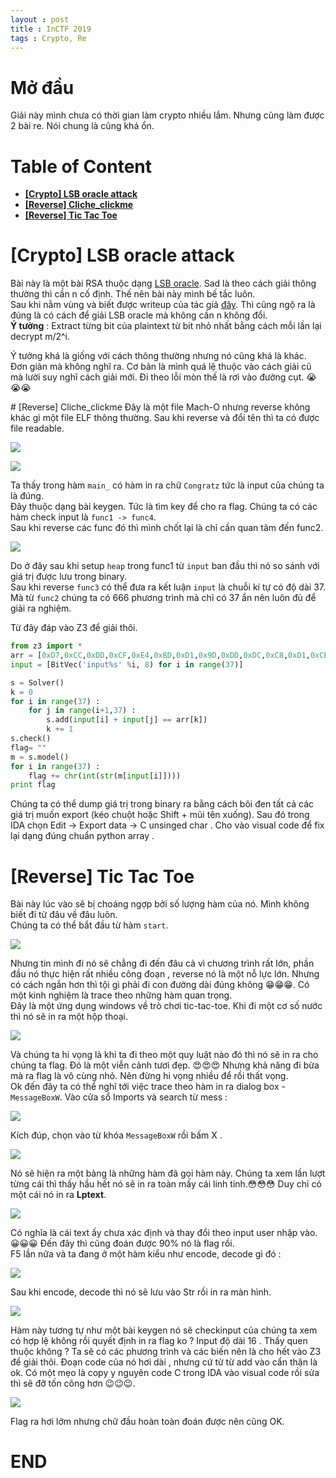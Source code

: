 ```yaml
---
layout : post 
title : InCTF 2019  
tags : Crypto, Re
---  
```


# Mở đầu  
Giải này mình chưa có thời gian làm crypto nhiều lắm. Nhưng cũng làm được 2 bài re. Nói chung là cũng khá ổn.  

# Table of Content  
 - [**[Crypto] LSB oracle attack**](#wu1)    
 - [**[Reverse] Cliche_clickme**](#wu2)  
 - [**[Reverse] Tic Tac Toe**](#wu3)  

<a name="wu1">  
</a>  

# [Crypto] LSB oracle attack 
Bài này là một bài RSA thuộc dạng [LSB oracle](https://crypto.stackexchange.com/questions/11053/rsa-least-significant-bit-oracle-attack). Sad là theo cách giải thông thường thì cần n cố định. Thế nên bài này mình bế tắc luôn.  
Sau khi nằm vùng và biết được writeup của tác giả [đây](https://github.com/ashutosh1206/Crypton/tree/master/RSA-encryption/Attack-LSBit-Oracle-variant). Thì cũng ngộ ra là đúng là có cách để giải LSB oracle mà không cần n không đổi.  
**Ý tưởng** : Extract từng bit của plaintext từ bit nhỏ nhất bằng cách mỗi lần lại decrypt m/2^i.  

Ý tưởng khá là giống với cách thông thường nhưng nó cũng khá là khác. Đơn giản mà không nghĩ ra. Cơ bản là mình quá lệ thuộc vào cách giải cũ mà lười suy nghĩ cách giải mới. Đi theo lỗi mòn thế là rơi vào đường cụt.  😭😭😭   


<a name="wu2">  
</a> 
# [Reverse] Cliche_clickme  
Đây là một file Mach-O nhưng reverse không khác gì một file ELF thông thường. Sau khi reverse và đổi tên thì ta có được file readable.  

![](/re/ctf/InCTF/cliche/hinh1.PNG)  

![](/re/ctf/InCTF/cliche/hinh2.PNG)   

Ta thấy trong hàm ```main_``` có hàm in ra chữ ```Congratz``` tức là input của chúng ta là đúng.  
Đây thuộc dạng bài keygen. Tức là tìm key để cho ra flag. Chúng ta có các hàm check input là ```func1 -> func4```.  
Sau khi reverse các func đó thì mình chốt lại là chỉ cần quan tâm đến func2.  

![](/re/ctf/InCTF/cliche/hinh3.PNG)  

Do ở đây sau khi setup ```heap``` trong func1 từ ```input``` ban đầu thì nó so sánh với giá trị được lưu trong binary.  
Sau khi reverse ```func3``` có thể đưa ra kết luận ```input``` là chuỗi kí tự có độ dài 37. Mà từ ```func2``` chúng ta có 666 phương trình mà chỉ có 37 ẩn nên luôn đủ để giải ra nghiệm.  

Từ đây đáp vào Z3 để giải thôi.  

```python
from z3 import * 
arr = [0xD7,0xCC,0xDD,0xCF,0xE4,0xBD,0xD1,0x9D,0xDD,0xDC,0xC8,0xD1,0xCE,0x9A,0x9A,0xC8,0xD5,0x99,0xDD,0xC8,0x99,0xCF,0xC8,0xE0,0x99,0xDB,0xD4,0xC8,0xE0,0x9D,0xDC,0xC8,0xD2,0xDD,0xA8,0xE6,0xD1,0xE2,0xD4,0xE9,0xC2,0xD6,0xA2,0xE2,0xE1,0xCD,0xD6,0xD3,0x9F,0x9F,0xCD,0xDA,0x9E,0xE2,0xCD,0x9E,0xD4,0xCD,0xE5,0x9E,0xE0,0xD9,0xCD,0xE5,0xA2,0xE1,0xCD,0xD7,0xE2,0xAD,0xEB,0xD7,0xC9,0xDE,0xB7,0xCB,0x97,0xD7,0xD6,0xC2,0xCB,0xC8,0x94,0x94,0xC2,0xCF,0x93,0xD7,0xC2,0x93,0xC9,0xC2,0xDA,0x93,0xD5,0xCE,0xC2,0xDA,0x97,0xD6,0xC2,0xCC,0xD7,0xA2,0xE0,0xDA,0xEF,0xC8,0xDC,0xA8,0xE8,0xE7,0xD3,0xDC,0xD9,0xA5,0xA5,0xD3,0xE0,0xA4,0xE8,0xD3,0xA4,0xDA,0xD3,0xEB,0xA4,0xE6,0xDF,0xD3,0xEB,0xA8,0xE7,0xD3,0xDD,0xE8,0xB3,0xF1,0xE1,0xBA,0xCE,0x9A,0xDA,0xD9,0xC5,0xCE,0xCB,0x97,0x97,0xC5,0xD2,0x96,0xDA,0xC5,0x96,0xCC,0xC5,0xDD,0x96,0xD8,0xD1,0xC5,0xDD,0x9A,0xD9,0xC5,0xCF,0xDA,0xA5,0xE3,0xCF,0xE3,0xAF,0xEF,0xEE,0xDA,0xE3,0xE0,0xAC,0xAC,0xDA,0xE7,0xAB,0xEF,0xDA,0xAB,0xE1,0xDA,0xF2,0xAB,0xED,0xE6,0xDA,0xF2,0xAF,0xEE,0xDA,0xE4,0xEF,0xBA,0xF8,0xBC,0x88,0xC8,0xC7,0xB3,0xBC,0xB9,0x85,0x85,0xB3,0xC0,0x84,0xC8,0xB3,0x84,0xBA,0xB3,0xCB,0x84,0xC6,0xBF,0xB3,0xCB,0x88,0xC7,0xB3,0xBD,0xC8,0x93,0xD1,0x9C,0xDC,0xDB,0xC7,0xD0,0xCD,0x99,0x99,0xC7,0xD4,0x98,0xDC,0xC7,0x98,0xCE,0xC7,0xDF,0x98,0xDA,0xD3,0xC7,0xDF,0x9C,0xDB,0xC7,0xD1,0xDC,0xA7,0xE5,0xA8,0xA7,0x93,0x9C,0x99,0x65,0x65,0x93,0xA0,0x64,0xA8,0x93,0x64,0x9A,0x93,0xAB,0x64,0xA6,0x9F,0x93,0xAB,0x68,0xA7,0x93,0x9D,0xA8,0x73,0xB1,0xE7,0xD3,0xDC,0xD9,0xA5,0xA5,0xD3,0xE0,0xA4,0xE8,0xD3,0xA4,0xDA,0xD3,0xEB,0xA4,0xE6,0xDF,0xD3,0xEB,0xA8,0xE7,0xD3,0xDD,0xE8,0xB3,0xF1,0xD2,0xDB,0xD8,0xA4,0xA4,0xD2,0xDF,0xA3,0xE7,0xD2,0xA3,0xD9,0xD2,0xEA,0xA3,0xE5,0xDE,0xD2,0xEA,0xA7,0xE6,0xD2,0xDC,0xE7,0xB2,0xF0,0xC7,0xC4,0x90,0x90,0xBE,0xCB,0x8F,0xD3,0xBE,0x8F,0xC5,0xBE,0xD6,0x8F,0xD1,0xCA,0xBE,0xD6,0x93,0xD2,0xBE,0xC8,0xD3,0x9E,0xDC,0xCD,0x99,0x99,0xC7,0xD4,0x98,0xDC,0xC7,0x98,0xCE,0xC7,0xDF,0x98,0xDA,0xD3,0xC7,0xDF,0x9C,0xDB,0xC7,0xD1,0xDC,0xA7,0xE5,0x96,0x96,0xC4,0xD1,0x95,0xD9,0xC4,0x95,0xCB,0xC4,0xDC,0x95,0xD7,0xD0,0xC4,0xDC,0x99,0xD8,0xC4,0xCE,0xD9,0xA4,0xE2,0x62,0x90,0x9D,0x61,0xA5,0x90,0x61,0x97,0x90,0xA8,0x61,0xA3,0x9C,0x90,0xA8,0x65,0xA4,0x90,0x9A,0xA5,0x70,0xAE,0x90,0x9D,0x61,0xA5,0x90,0x61,0x97,0x90,0xA8,0x61,0xA3,0x9C,0x90,0xA8,0x65,0xA4,0x90,0x9A,0xA5,0x70,0xAE,0xCB,0x8F,0xD3,0xBE,0x8F,0xC5,0xBE,0xD6,0x8F,0xD1,0xCA,0xBE,0xD6,0x93,0xD2,0xBE,0xC8,0xD3,0x9E,0xDC,0x9C,0xE0,0xCB,0x9C,0xD2,0xCB,0xE3,0x9C,0xDE,0xD7,0xCB,0xE3,0xA0,0xDF,0xCB,0xD5,0xE0,0xAB,0xE9,0xA4,0x8F,0x60,0x96,0x8F,0xA7,0x60,0xA2,0x9B,0x8F,0xA7,0x64,0xA3,0x8F,0x99,0xA4,0x6F,0xAD,0xD3,0xA4,0xDA,0xD3,0xEB,0xA4,0xE6,0xDF,0xD3,0xEB,0xA8,0xE7,0xD3,0xDD,0xE8,0xB3,0xF1,0x8F,0xC5,0xBE,0xD6,0x8F,0xD1,0xCA,0xBE,0xD6,0x93,0xD2,0xBE,0xC8,0xD3,0x9E,0xDC,0x96,0x8F,0xA7,0x60,0xA2,0x9B,0x8F,0xA7,0x64,0xA3,0x8F,0x99,0xA4,0x6F,0xAD,0xC5,0xDD,0x96,0xD8,0xD1,0xC5,0xDD,0x9A,0xD9,0xC5,0xCF,0xDA,0xA5,0xE3,0xD6,0x8F,0xD1,0xCA,0xBE,0xD6,0x93,0xD2,0xBE,0xC8,0xD3,0x9E,0xDC,0xA7,0xE9,0xE2,0xD6,0xEE,0xAB,0xEA,0xD6,0xE0,0xEB,0xB6,0xF4,0xA2,0x9B,0x8F,0xA7,0x64,0xA3,0x8F,0x99,0xA4,0x6F,0xAD,0xDD,0xD1,0xE9,0xA6,0xE5,0xD1,0xDB,0xE6,0xB1,0xEF,0xCA,0xE2,0x9F,0xDE,0xCA,0xD4,0xDF,0xAA,0xE8,0xD6,0x93,0xD2,0xBE,0xC8,0xD3,0x9E,0xDC,0xAB,0xEA,0xD6,0xE0,0xEB,0xB6,0xF4,0xA7,0x93,0x9D,0xA8,0x73,0xB1,0xD2,0xDC,0xE7,0xB2,0xF0,0xC8,0xD3,0x9E,0xDC,0xDD,0xA8,0xE6,0xB3,0xF1,0xBC]
input = [BitVec('input%s' %i, 8) for i in range(37)] 

s = Solver() 
k = 0 
for i in range(37) : 
    for j in range(i+1,37) :  
        s.add(input[i] + input[j] == arr[k])
        k += 1 
s.check() 
flag= ""
m = s.model() 
for i in range(37) : 
    flag += chr(int(str(m[input[i]]))) 
print flag 
```  

Chúng ta có thể dump giá trị trong binary ra bằng cách bôi đen tất cả các giá trị muốn export (kéo chuột hoặc Shift + mũi tên xuống). Sau đó trong IDA chọn Edit -> Export data -> C unsinged char . Cho vào visual code để fix lại dạng đúng chuẩn python array .  

<a name="wu3">  
</a>  

# [Reverse] Tic Tac Toe   
Bài này lúc vào sẽ bị choáng ngợp bởi số lượng hàm của nó. Mình không biết đi từ đâu về đâu luôn.  
Chúng ta có thể bắt đầu từ hàm ```start```.  

![](/re/ctf/InCTF/tictactoe/hinh1.PNG)  

Nhưng tin mình đi nó sẽ chẳng đi đến đâu cả vì chương trình rất lớn, phần đầu nó thực hiện rất nhiều công đoạn , reverse nó là một nỗ lực lớn. Nhưng có cách ngắn hơn thì tội gì phải đi con đường dài đúng không 😁😁😁. Có một kinh nghiệm là trace theo những hàm quan trọng.  
Đây là một ứng dụng windows về trò chơi tic-tac-toe. Khi đi một cơ số nước thì nó sẽ in ra một hộp thoại.  

![](/re/ctf/InCTF/tictactoe/hinh2.PNG)  

Và chúng ta hi vọng là khi ta đi theo một quy luật nào đó thì nó sẽ in ra cho chúng ta flag. Đó là một viễn cảnh tươi đẹp. 😍😍😍 Nhưng khả năng đi bừa mà ra flag là vô cùng nhỏ. Nên đừng hi vọng nhiều để rồi thất vọng.  
Ok đến đây ta có thể nghĩ tới việc trace theo hàm in ra dialog box - ```MessageBoxW```. Vào cửa sổ Imports và search từ mess :  

![](/re/ctf/InCTF/tictactoe/hinh3.PNG)  

Kích đúp, chọn vào từ khóa ```MessageBoxW``` rồi bấm X .  

![](/re/ctf/InCTF/tictactoe/hinh4.PNG)  

Nó sẽ hiện ra một bảng là những hàm đã gọi hàm này. Chúng ta xem lần lượt từng cái thì thấy hầu hết nó sẽ in ra toàn mấy cái linh tinh.😳😳😳 Duy chỉ có một cái nó in ra **Lptext**.  

![](/re/ctf/InCTF/tictactoe/hinh5.PNG)  

Có nghĩa là cái text ấy chưa xác định và thay đổi theo input user nhập vào. 😀😀😀 Đến đây thì cũng đoán được 90% nó là flag rồi.  
F5 lần nữa và ta đang ở một hàm kiểu như encode, decode gì đó :  

![](/re/ctf/InCTF/tictactoe/hinh6.PNG)  

Sau khi encode, decode thì nó sẽ lưu vào Str rồi in ra màn hình.  

![](/re/ctf/InCTF/tictactoe/hinh7.PNG)  

Hàm này tương tự như một bài keygen nó sẽ checkinput của chúng ta xem có hợp lệ không rồi quyết định in ra flag ko ? Input độ dài 16 . Thấy quen thuộc không ? Ta sẽ có các phương trình và các biến nên là cho hết vào Z3 để giải thôi. Đoạn code của nó hơi dài , nhưng cứ từ từ add vào cẩn thận là ok. Có một mẹo là copy y nguyên code C trong IDA vào visual code rồi sửa thì sẽ đỡ tốn công hơn 😉😉😉.  

![](/re/ctf/InCTF/tictactoe/hinh8.PNG)  

Flag ra hơi lởm nhưng chữ đầu hoàn toàn đoán được nên cũng OK.  

# END
